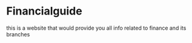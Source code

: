 # Financialguide
this is a website that would provide you all info related to finance and its branches
